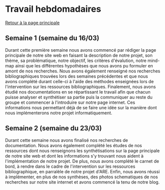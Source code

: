 
# Travail hebdomadaires
<a href="index.html">Retour à la page principale </a>

## Semaine 1 (semaine du 16/03)

Durant cette première semaine nous avons commencé par rédiger la page principale de notre site web en faisant la description de notre projet, son thème, sa problématique, notre objectif, les critères d'évalution, notre mind-map ainsi que les différentes hypothèses que nous avons pu formuler en amont de nos recherches. Nous avons également renseigné nos recherches bibliographiques trouvées lors des semaines précédentes et que nous avons complété durant celle-ci à l'aide des méthodes enseignées lors de l'intervention sur les ressources bibliographiques. Finalement, nous avons étudié nos documentations en se répartissant le travail afin que chacun puisse analyser et synthétiser sa partie puis la communiquer au reste du groupe et commencer à l'introduire sur notre page internet. Ces informations nous permettant déjà de se faire une idée sur la manière dont nous implémenterons notre projet informatiquement. 

## Semaine 2 (semaine du 23/03)

Durant cette semaine nous avons finalisé nos recherches de documentation. Nous avons également complété les études de nos ressources dont nous renseignons les synthétisations sur la page principale de notre site web et dont les informations s'y trouvant nous aident à l'implémentation de notre projet.
De plus, nous avons complété le carnet de bord, à rendre dans le cadre de l'intervention sur les ressources bibliographique, en parralèle de notre projet d'ARE.
Enfin, nous avons réussi à implémenter, en plus de nos synthèses, des photos schematiques de nos recherches sur notre site internet et avons commencé la tenu de notre blog.
